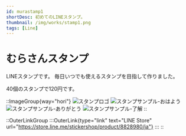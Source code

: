 ```yaml
---
id: murastamp1
shortDesc: 初めてのLINEスタンプ。
thumbnail: /img/works/stamp1.png
tags: [Line]
---
```


# むらさんスタンプ

LINEスタンプです。
毎日いつでも使えるスタンプを目指して作りました。

40個のスタンプで120円です。

::ImageGroup{way="hori"}
![スタンプロゴ](/img/works/stamp1.png)
![スタンプサンプル-おはよう](/img/works/stamp1-1.png)
![スタンプサンプル-ありがとう](/img/works/stamp1-2.png)
![スタンプサンプル-了解](/img/works/stamp1-3.png)
::

::OuterLinkGroup
    :::OuterLink{type="link" text="LINE Store" url="https://store.line.me/stickershop/product/8828980/ja"}
    :::
::
